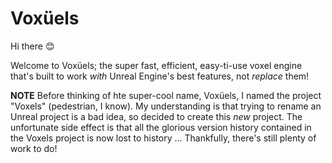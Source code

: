 # Voxüels

Hi there 😊

Welcome to Voxüels; the super fast, efficient, easy-ti-use voxel engine that's built to work *with* Unreal Engine's best features, not *replace* them!

**NOTE** Before thinking of hte super-cool name, Voxüels, I named the project "Voxels" (pedestrian, I know). My understanding is that trying to rename an Unreal project is a bad idea, so decided to create this *new* project. The unfortunate side effect is that all the glorious version history contained in the Voxels project is now lost to history ... Thankfully, there's still plenty of work to do!